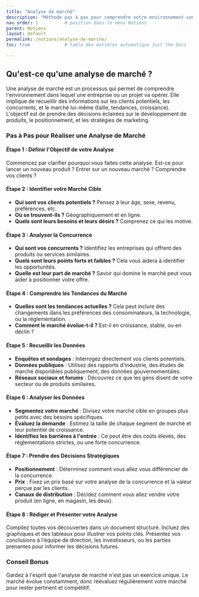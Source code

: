 ```yaml
---
title: "Analyse de marché"
description: "Méthode pas à pas pour comprendre votre environnement concurrentiel et client."
nav_order: 1          # position dans le menu Notions
parent: Notions
layout: default
permalink: /notions/analyse-de-marche/
toc: true             # table des matières automatique Just the Docs

---
```




## Qu'est-ce qu'une analyse de marché ?

Une analyse de marché est un processus qui permet de comprendre l'environnement dans lequel une entreprise ou un projet va opérer. Elle implique de recueillir des informations sur les clients potentiels, les concurrents, et le marché lui-même (taille, tendances, croissance). L'objectif est de prendre des décisions éclairées sur le développement de produits, le positionnement, et les stratégies de marketing.

### Pas à Pas pour Réaliser une Analyse de Marché

#### Étape 1 : Définir l'Objectif de votre Analyse

Commencez par clarifier pourquoi vous faites cette analyse. Est-ce pour lancer un nouveau produit ? Entrer sur un nouveau marché ? Comprendre vos clients ?

#### Étape 2 : Identifier votre Marché Cible

- **Qui sont vos clients potentiels ?** Pensez à leur âge, sexe, revenu, préférences, etc.
- **Où se trouvent-ils ?** Géographiquement et en ligne.
- **Quels sont leurs besoins et leurs désirs ?** Comprenez ce qui les motive.

#### Étape 3 : Analyser la Concurrence

- **Qui sont vos concurrents ?** Identifiez les entreprises qui offrent des produits ou services similaires.
- **Quels sont leurs points forts et faibles ?** Cela vous aidera à identifier les opportunités.
- **Quelle est leur part de marché ?** Savoir qui domine le marché peut vous aider à positionner votre offre.

#### Étape 4 : Comprendre les Tendances du Marché

- **Quelles sont les tendances actuelles ?** Cela peut inclure des changements dans les préférences des consommateurs, la technologie, ou la réglementation.
- **Comment le marché évolue-t-il ?** Est-il en croissance, stable, ou en déclin ?

#### Étape 5 : Recueillir les Données

- **Enquêtes et sondages** : Interrogez directement vos clients potentiels.
- **Données publiques** : Utilisez des rapports d'industrie, des études de marché disponibles publiquement, des données gouvernementales.
- **Réseaux sociaux et forums** : Découvrez ce que les gens disent de votre secteur ou de produits similaires.

#### Étape 6 : Analyser les Données

- **Segmentez votre marché** : Divisez votre marché cible en groupes plus petits avec des besoins spécifiques.
- **Évaluez la demande** : Estimez la taille de chaque segment de marché et leur potentiel de croissance.
- **Identifiez les barrières à l'entrée** : Ce peut être des coûts élevés, des réglementations strictes, ou une forte concurrence.

#### Étape 7 : Prendre des Décisions Stratégiques

- **Positionnement** : Déterminez comment vous allez vous différencier de la concurrence.
- **Prix** : Fixez un prix basé sur votre analyse de la concurrence et la valeur perçue par les clients.
- **Canaux de distribution** : Décidez comment vous allez vendre votre produit (en ligne, en magasin, les deux).

#### Étape 8 : Rédiger et Présenter votre Analyse

Compilez toutes vos découvertes dans un document structuré. Incluez des graphiques et des tableaux pour illustrer vos points clés. Présentez vos conclusions à l'équipe de direction, les investisseurs, ou les parties prenantes pour informer les décisions futures.

### Conseil Bonus

Gardez à l'esprit que l'analyse de marché n'est pas un exercice unique. Le marché évolue constamment, donc réévaluez régulièrement votre marché pour rester pertinent et compétitif.

